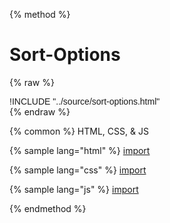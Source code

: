 
{% method %}
# Sort-Options
{% raw %}
<div class='styleguidebody'>
<style>
@import url('https://fonts.googleapis.com/css?family=Overpass:100,100i,200,200i,300,300i,400,400i,600,600i,700,700i,800,800i,900,900i&subset=latin-ext');
.styleguidebody {
  font-family: "Overpass", sans-serif;
}
</style>
!INCLUDE "../source/sort-options.html"

</div>
{% endraw %}

{% common %}
HTML, CSS, & JS

{% sample lang="html" %}
[import](../source/sort-options.html)


{% sample lang="css" %}
[import](../source/css/sort-options.css)


{% sample lang="js" %}
[import](../source/js/sort-options.js)


{% endmethod %}
